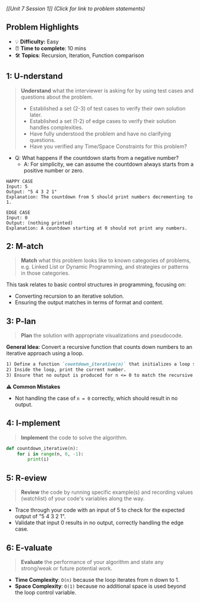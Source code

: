 *[[Unit 7 Session 1]] (Click for link to problem statements)*

## Problem Highlights

* 💡 **Difficulty:** Easy
* ⏰ **Time to complete**: 10 mins
* 🛠️ **Topics**: Recursion, Iteration, Function comparison
    
## 1: U-nderstand
 
> **Understand** what the interviewer is asking for by using test cases and questions about the problem.
> - Established a set (2-3) of test cases to verify their own solution later.
> - Established a set (1-2) of edge cases to verify their solution handles complexities.
> - Have fully understood the problem and have no clarifying questions.
> - Have you verified any Time/Space Constraints for this problem?

- Q: What happens if the countdown starts from a negative number?
  - A: For simplicity, we can assume the countdown always starts from a positive number or zero.

```
HAPPY CASE
Input: 5
Output: "5 4 3 2 1"
Explanation: The countdown from 5 should print numbers decrementing to 1.

EDGE CASE
Input: 0
Output: (nothing printed)
Explanation: A countdown starting at 0 should not print any numbers.
```
    
## 2: M-atch

> **Match** what this problem looks like to known categories of problems, e.g. Linked List or Dynamic Programming, and strategies or patterns in those categories.

This task relates to basic control structures in programming, focusing on:

- Converting recursion to an iterative solution.
- Ensuring the output matches in terms of format and content.

## 3: P-lan

> **Plan** the solution with appropriate visualizations and pseudocode.

**General Idea:** Convert a recursive function that counts down numbers to an iterative approach using a loop.

```markdown
1) Define a function `countdown_iterative(n)` that initializes a loop starting from n down to 1.
2) Inside the loop, print the current number.
3) Ensure that no output is produced for n <= 0 to match the recursive behavior.
```

**⚠️ Common Mistakes**

- Not handling the case of `n = 0` correctly, which should result in no output.

## 4: I-mplement

> **Implement** the code to solve the algorithm.

```python
def countdown_iterative(n):
    for i in range(n, 0, -1):
        print(i)
```

## 5: R-eview

> **Review** the code by running specific example(s) and recording values (watchlist) of your code's variables along the way.

- Trace through your code with an input of 5 to check for the expected output of "5 4 3 2 1".
- Validate that input 0 results in no output, correctly handling the edge case.

## 6: E-valuate

> **Evaluate** the performance of your algorithm and state any strong/weak or future potential work.

* **Time Complexity**: `O(n)` because the loop iterates from n down to 1.
* **Space Complexity**: `O(1)` because no additional space is used beyond the loop control variable.
